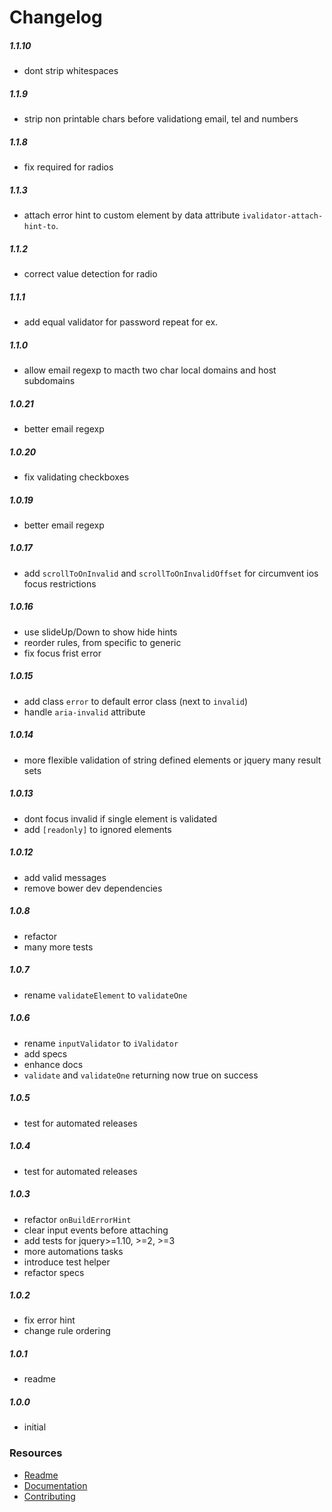 # Changelog

##### 1.1.10
  * dont strip whitespaces

##### 1.1.9
  * strip non printable chars before validationg email, tel and numbers

##### 1.1.8
  * fix required for radios

##### 1.1.3
  * attach error hint to custom element by data attribute `ivalidator-attach-hint-to`.

##### 1.1.2
  * correct value detection for radio

##### 1.1.1
  * add equal validator for password repeat for ex.

##### 1.1.0
  * allow email regexp to macth two char local domains and host subdomains

##### 1.0.21
  * better email regexp

##### 1.0.20
  * fix validating checkboxes

##### 1.0.19
  * better email regexp

##### 1.0.17
  * add `scrollToOnInvalid` and `scrollToOnInvalidOffset` for circumvent ios focus restrictions

##### 1.0.16
  * use slideUp/Down to show hide hints
  * reorder rules, from specific to generic
  * fix focus frist error

##### 1.0.15
  * add class `error` to default error class (next to `invalid`)
  * handle `aria-invalid` attribute

##### 1.0.14
  * more flexible validation of string defined elements or jquery many result sets

##### 1.0.13
  * dont focus invalid if single element is validated
  * add `[readonly]` to ignored elements

##### 1.0.12
  * add valid messages
  * remove bower dev dependencies

##### 1.0.8
  * refactor
  * many more tests

##### 1.0.7
  * rename `validateElement` to `validateOne`

##### 1.0.6
  * rename `inputValidator` to `iValidator`
  * add specs
  * enhance docs
  * `validate` and `validateOne` returning now true on success

##### 1.0.5
  * test for automated releases

##### 1.0.4
  * test for automated releases

##### 1.0.3
  * refactor `onBuildErrorHint`
  * clear input events before attaching
  * add tests for jquery>=1.10, >=2, >=3
  * more automations tasks
  * introduce test helper
  * refactor specs

##### 1.0.2
  * fix error hint
  * change rule ordering

##### 1.0.1
  * readme

##### 1.0.0
  * initial

### Resources
  * [Readme](../README.md)
  * [Documentation](DOCUMENTATION.md)
  * [Contributing](CONTRIBUTING.md)
